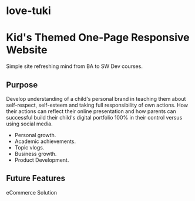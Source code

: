 # love-tuki

<div>
<h1>Kid's Themed One-Page Responsive Website</h1>
<p>Simple site refreshing mind from BA to SW Dev courses.</p>
</div> 

<div>
<h2>Purpose</h2>
<p>Develop understanding of a child's personal brand in teaching them about self-respect, self-esteem and taking full responsibility of own actions.  How their actions can reflect their online presentation and how parents can successful build their child's digital portfolio 100% in their control versus using social media.</p>

<ul>
  <li>Personal growth.</li>
  <li>Academic achievements.</li>
  <li>Topic vlogs.</li>
  <li>Business growth.</li>
  <li>Product Development.</li>
</ul>
</div>

<div>
<h2>Future Features</h2>
<p>eCommerce Solution
